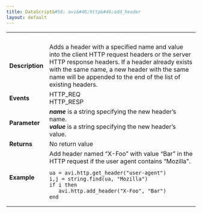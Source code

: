 ```yaml
---
title: DataScript&#58; avi&#46;http&#46;add_header
layout: default
---
```

<table class="table table-hover table table-bordered table-hover">  
<tbody>       
<tr>   
<td><font size="3" color="white"><strong>Function</strong></font></td>
<td><font color="white"><b>avi.http.add_header( name, value )</b></font></td>
</tr>
<tr>   
<td><font size="3"><strong>Description</strong></font></td>
<td>Adds a header with a specified name and value into the client HTTP request headers or the server HTTP response headers. If a header already exists with the same name, a new header with the same name will be appended to the end of the list of existing headers.</td>
</tr>
<tr>   
<td><font size="3"><strong>Events</strong></font></td>
<td>HTTP_REQ<br> HTTP_RESP</td>
</tr>
<tr>   
<td><font size="3"><strong>Parameter</strong></font></td>
<td><strong><em>name</em> </strong>is a string specifying the new header’s name.<br> <strong><em>value</em> </strong>is a string specifying the new header’s value.</td>
</tr>
<tr>   
<td><font size="3"><strong>Returns</strong></font></td>
<td>No return value</td>
</tr>
<tr>   
<td><font size="3"><strong>Example</strong></font></td>
<td>Add header named “X-Foo” with value “Bar” in the HTTP request if the user agent contains “Mozilla".<br> 
<!-- Crayon Syntax Highlighter v2.7.1 --> <pre><code class="language-lua">ua = avi.http.get_header("user-agent")
i,j = string.find(ua, "Mozilla")
if i then
   avi.http.add_header("X-Foo", "Bar")
end</code></pre> 
<!-- [Format Time: 0.0021 seconds] --></td>
</tr>
</tbody>
</table> 